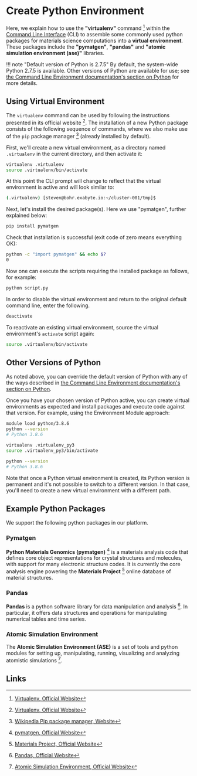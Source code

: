 # Create Python Environment

Here, we explain how to use the **"virtualenv"** command [^1] within the [Command Line Interface](../overview.md) (CLI) to assemble some commonly used python packages for materials science computations into a **virtual environment**. These packages include the **"pymatgen"**, **"pandas"** and **"atomic simulation environment (ase)"** libraries.

!!! note "Default version of Python is 2.7.5"
    By default, the system-wide Python 2.7.5 is available.  Other versions of Python are available for use; see [the Command Line Environment documentation's section on Python](../environment.md#default-python-environment) for more details.  

## Using Virtual Environment

The `virtualenv` command can be used by following the instructions presented in its official website [^1]. The installation of a new Python package consists of the following sequence of commands, where we also make use of the `pip` package manager [^2] (already installed by default).

First, we'll create a new virtual environment, as a directory named `.virtualenv` in the current directory, and then activate it:

```bash
virtualenv .virtualenv
source .virtualenv/bin/activate
```

At this point the CLI prompt will change to reflect that the virtual environment is active and will look similar to:

```bash
(.virtualenv) [steven@bohr.exabyte.io:~/cluster-001/tmp]$
```

Next, let's install the desired package(s). Here we use "pymatgen", further explained below:

```bash
pip install pymatgen
```

Check that installation is successful (exit code of zero means everything OK):

```bash
python -c "import pymatgen" && echo $?
0
```

Now one can execute the scripts requiring the installed package as follows, for example:

```bash
python script.py
```

In order to disable the virtual environment and return to the original default command line, enter the following.

```bash
deactivate
```

To reactivate an existing virtual environment, source the virtual environment's `activate` script again:

```bash
source .virtualenv/bin/activate
```

## Other Versions of Python

As noted above, you can override the default version of Python with any of the ways described in  [the Command Line Environment documentation's section on Python](../environment.md#default-python-environment).

Once you have your chosen version of Python active, you can create virtual environments as expected and install packages and execute code against that version.  For example, using the Environment Module approach:

```bash
module load python/3.8.6
python --version
# Python 3.8.6

virtualenv .virtualenv_py3
source .virtualenv_py3/bin/activate

python --version
# Python 3.8.6
```

Note that once a Python virtual environment is created, its Python version is permanent and it's not possible to switch to a different version.  In that case, you'll need to create a new virtual environment with a different path.

## Example Python Packages

We support the following python packages in our platform.

### Pymatgen

**Python Materials Genomics (pymatgen)** [^3] is a materials analysis code that defines core object representations for crystal structures and molecules, with support for many electronic structure codes. It is currently the core analysis engine powering the **Materials Project** [^4] online database of material structures. 

### Pandas 
 
**Pandas** is a python software library for data manipulation and analysis [^5]. In particular, it offers data structures and operations for manipulating numerical tables and time series.

### Atomic Simulation Environment

The **Atomic Simulation Environment (ASE)** is a set of tools and python modules for setting up, manipulating, running, visualizing and analyzing atomistic simulations [^6]. 

## Links

[^1]: [Virtualenv, Official Website](https://virtualenv.pypa.io)

[^2]: [Wikipedia Pip package manager, Website](https://en.wikipedia.org/wiki/Pip_(package_manager))

[^3]: [pymatgen, Official Website](http://www.pymatgen.org)

[^4]: [Materials Project, Official Website](https://materialsproject.org/)

[^5]: [Pandas, Official Website](https://pandas.pydata.org/)

[^6]: [Atomic Simulation Environment, Official Website](https://wiki.fysik.dtu.dk/ase/)
